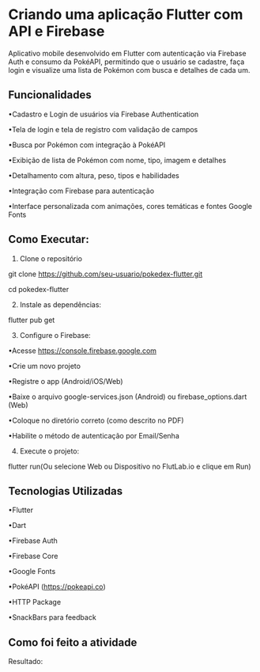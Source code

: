 # Criando uma aplicação Flutter com API e Firebase

Aplicativo mobile desenvolvido em Flutter com autenticação via Firebase Auth e consumo da PokéAPI, permitindo que o usuário se cadastre, faça login e visualize uma lista de Pokémon com busca e detalhes de cada um.

## Funcionalidades

•Cadastro e Login de usuários via Firebase Authentication

•Tela de login e tela de registro com validação de campos

•Busca por Pokémon com integração à PokéAPI

•Exibição de lista de Pokémon com nome, tipo, imagem e detalhes

•Detalhamento com altura, peso, tipos e habilidades

•Integração com Firebase para autenticação

•Interface personalizada com animações, cores temáticas e fontes Google Fonts

## Como Executar:

1) Clone o repositório

git clone https://github.com/seu-usuario/pokedex-flutter.git

cd pokedex-flutter

2) Instale as dependências:

flutter pub get

3) Configure o Firebase:

•Acesse https://console.firebase.google.com

•Crie um novo projeto

•Registre o app (Android/iOS/Web)

•Baixe o arquivo google-services.json (Android) ou firebase_options.dart (Web)

•Coloque no diretório correto (como descrito no PDF)

•Habilite o método de autenticação por Email/Senha

4) Execute o projeto:

flutter run(Ou selecione Web ou Dispositivo no FlutLab.io e clique em Run)

## Tecnologias Utilizadas

•Flutter

•Dart

•Firebase Auth

•Firebase Core

•Google Fonts

•PokéAPI (https://pokeapi.co)

•HTTP Package

•SnackBars para feedback

## Como foi feito a atividade

Resultado:

